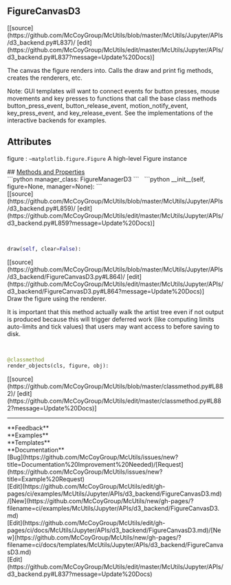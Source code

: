 ## <a id="McUtils.Jupyter.APIs.d3_backend.FigureCanvasD3">FigureCanvasD3</a> 

<div class="docs-source-link" markdown="1">
[[source](https://github.com/McCoyGroup/McUtils/blob/master/McUtils/Jupyter/APIs/d3_backend.py#L837)/
[edit](https://github.com/McCoyGroup/McUtils/edit/master/McUtils/Jupyter/APIs/d3_backend.py#L837?message=Update%20Docs)]
</div>

The canvas the figure renders into.  Calls the draw and print fig
methods, creates the renderers, etc.

Note: GUI templates will want to connect events for button presses,
mouse movements and key presses to functions that call the base
class methods button_press_event, button_release_event,
motion_notify_event, key_press_event, and key_release_event.  See the
implementations of the interactive backends for examples.

Attributes
----------
figure : `~matplotlib.figure.Figure`
A high-level Figure instance







<div class="collapsible-section">
 <div class="collapsible-section collapsible-section-header" markdown="1">
## <a class="collapse-link" data-toggle="collapse" href="#methods" markdown="1"> Methods and Properties</a> <a class="float-right" data-toggle="collapse" href="#methods"><i class="fa fa-chevron-down"></i></a>
 </div>
 <div class="collapsible-section collapsible-section-body collapse show" id="methods" markdown="1">
 ```python
manager_class: FigureManagerD3
```
<a id="McUtils.Jupyter.APIs.d3_backend.FigureCanvasD3.__init__" class="docs-object-method">&nbsp;</a> 
```python
__init__(self, figure=None, manager=None): 
```
<div class="docs-source-link" markdown="1">
[[source](https://github.com/McCoyGroup/McUtils/blob/master/McUtils/Jupyter/APIs/d3_backend.py#L859)/
[edit](https://github.com/McCoyGroup/McUtils/edit/master/McUtils/Jupyter/APIs/d3_backend.py#L859?message=Update%20Docs)]
</div>


<a id="McUtils.Jupyter.APIs.d3_backend.FigureCanvasD3.draw" class="docs-object-method">&nbsp;</a> 
```python
draw(self, clear=False): 
```
<div class="docs-source-link" markdown="1">
[[source](https://github.com/McCoyGroup/McUtils/blob/master/McUtils/Jupyter/APIs/d3_backend/FigureCanvasD3.py#L864)/
[edit](https://github.com/McCoyGroup/McUtils/edit/master/McUtils/Jupyter/APIs/d3_backend/FigureCanvasD3.py#L864?message=Update%20Docs)]
</div>
Draw the figure using the renderer.

It is important that this method actually walk the artist tree
even if not output is produced because this will trigger
deferred work (like computing limits auto-limits and tick
values) that users may want access to before saving to disk.


<a id="McUtils.Jupyter.APIs.d3_backend.FigureCanvasD3.render_objects" class="docs-object-method">&nbsp;</a> 
```python
@classmethod
render_objects(cls, figure, obj): 
```
<div class="docs-source-link" markdown="1">
[[source](https://github.com/McCoyGroup/McUtils/blob/master/classmethod.py#L882)/
[edit](https://github.com/McCoyGroup/McUtils/edit/master/classmethod.py#L882?message=Update%20Docs)]
</div>
 </div>
</div>












---


<div markdown="1" class="text-secondary">
<div class="container">
  <div class="row">
   <div class="col" markdown="1">
**Feedback**   
</div>
   <div class="col" markdown="1">
**Examples**   
</div>
   <div class="col" markdown="1">
**Templates**   
</div>
   <div class="col" markdown="1">
**Documentation**   
</div>
   <div class="col" markdown="1">
   
</div>
   <div class="col" markdown="1">
   
</div>
   <div class="col" markdown="1">
   
</div>
</div>
  <div class="row">
   <div class="col" markdown="1">
[Bug](https://github.com/McCoyGroup/McUtils/issues/new?title=Documentation%20Improvement%20Needed)/[Request](https://github.com/McCoyGroup/McUtils/issues/new?title=Example%20Request)   
</div>
   <div class="col" markdown="1">
[Edit](https://github.com/McCoyGroup/McUtils/edit/gh-pages/ci/examples/McUtils/Jupyter/APIs/d3_backend/FigureCanvasD3.md)/[New](https://github.com/McCoyGroup/McUtils/new/gh-pages/?filename=ci/examples/McUtils/Jupyter/APIs/d3_backend/FigureCanvasD3.md)   
</div>
   <div class="col" markdown="1">
[Edit](https://github.com/McCoyGroup/McUtils/edit/gh-pages/ci/docs/McUtils/Jupyter/APIs/d3_backend/FigureCanvasD3.md)/[New](https://github.com/McCoyGroup/McUtils/new/gh-pages/?filename=ci/docs/templates/McUtils/Jupyter/APIs/d3_backend/FigureCanvasD3.md)   
</div>
   <div class="col" markdown="1">
[Edit](https://github.com/McCoyGroup/McUtils/edit/master/McUtils/Jupyter/APIs/d3_backend.py#L837?message=Update%20Docs)   
</div>
   <div class="col" markdown="1">
   
</div>
   <div class="col" markdown="1">
   
</div>
   <div class="col" markdown="1">
   
</div>
</div>
</div>
</div>